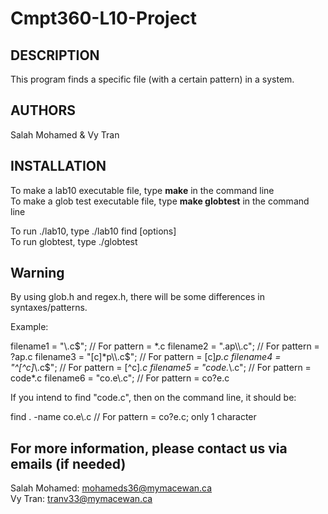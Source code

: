 # Cmpt360-L10-Project
## DESCRIPTION

This program finds a specific file (with a certain pattern) in a system.

## AUTHORS

Salah Mohamed & Vy Tran

## INSTALLATION
To make a lab10 executable file, type **make** in the command line  
To make a glob test executable file, type **make globtest** in the command line  

To run ./lab10, type ./lab10 find [options]  
To run globtest, type ./globtest

## Warning
By using glob.h and regex.h, there will be some differences in
syntaxes/patterns.  

Example:  

filename1 = "\\.c$"; 		// For pattern = *.c
filename2 = ".ap\\.c"; 		// For pattern = ?ap.c
filename3 = "[c]*p\\.c$"; 	// For pattern = [c]*p.c
filename4 = "^[^c]*\\.c$"; 	// For pattern = [^c]*.c
filename5 = "code.*\\.c"; 	// For pattern = code*.c
filename6 = "co.e\\.c"; 	// For pattern = co?e.c  
  
If you intend to find "code.c", then on the command line, it should be:

find . -name co.e\\.c 		// For pattern = co?e.c; only 1 character  
  

## For more information, please contact us via emails (if needed)  
Salah Mohamed: mohameds36@mymacewan.ca  
Vy Tran: tranv33@mymacewan.ca

